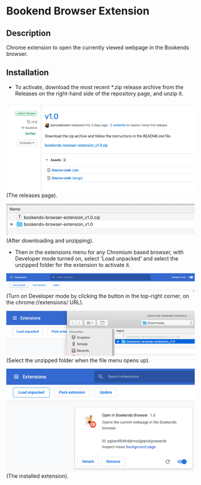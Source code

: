 # Bookend Browser Extension

## Description

Chrome extension to open the currently viewed webpage in the Bookends browser.

## Installation

- To activate, download the most recent *.zip release archive  from the Releases on the right-hand side of the repository page, and unzip it.

![Releases page](./imgs/1.png) (The releases page).

![Unzipped archive](./imgs/2.png) (After downloading and unzipping).

- Then in the extensions menu for any Chromium based browser, with Developer mode turned on, select 'Load unpacked' and select the unzipped folder for the extension to activate it.

![Developer mode](./imgs/3.png) (Turn on Developer mode by clicking the button in the top-right corner, on the chrome://extensions/ URL).

![Select unzipped folder](./imgs/4.png) (Select the unzipped folder when the file menu opens up).

![Installed extension](./imgs/5.png) (The installed extension).

